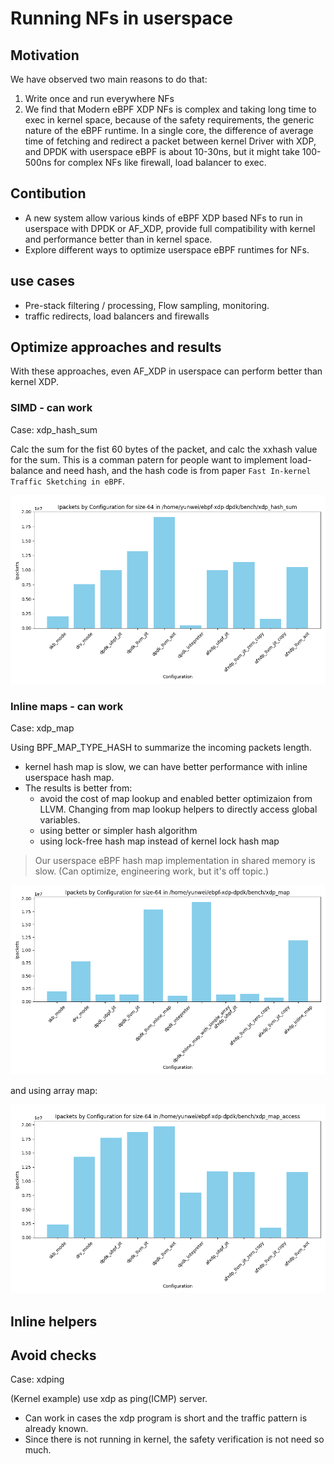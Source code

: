 # Running NFs in userspace

## Motivation

We have observed two main reasons to do that:

1. Write once and run everywhere NFs
2. We find that Modern eBPF XDP NFs is complex and taking long time to exec in kernel space, because of the safety requirements, the generic nature of the eBPF runtime. In a single core, the difference of average time of fetching and redirect a packet between kernel Driver with XDP, and DPDK with userspace eBPF is about 10-30ns, but it might take 100-500ns for complex NFs like firewall, load balancer to exec.
   
## Contibution

- A new system allow various kinds of eBPF XDP based NFs to run in userspace with DPDK or AF_XDP, provide full compatibility with kernel and performance better than in kernel space.
- Explore different ways to optimize userspace eBPF runtimes for NFs.

## use cases

- Pre-stack filtering / processing, Flow sampling, monitoring. 
- traffic redirects, load balancers and firewalls

## Optimize approaches and results

With these approaches, even AF_XDP in userspace can perform better than kernel XDP.

### SIMD - can work

Case: xdp_hash_sum

Calc the sum for the fist 60 bytes of the packet, and calc the xxhash value for the sum. This is a comman patern for people want to implement load-balance and need hash, and the hash code is from paper `Fast In-kernel Traffic Sketching in eBPF`.

![xdp_hash_sum](xdp_hash_sum/ipackets.png)

### Inline maps - can work

Case: xdp_map

Using BPF_MAP_TYPE_HASH to summarize the incoming packets length.

- kernel hash map is slow, we can have better performance with inline userspace hash map.
- The results is better from:
  - avoid the cost of map lookup and enabled better optimizaion from LLVM. Changing from map lookup helpers to directly access global variables.
  - using better or simpler hash algorithm
  - using lock-free hash map instead of kernel lock hash map

> Our userspace eBPF hash map implementation in shared memory is slow. (Can optimize, engineering work, but it's off topic.)

![xdp_map](xdp_map/ipackets.png)

and using array map:

![xdp_map_access](xdp_map_access/ipackets.png)

## Inline helpers



## Avoid checks

Case: xdping

(Kernel example) use xdp as ping(ICMP) server.

- Can work in cases the xdp program is short and the traffic pattern is already known.
- Since there is not running in kernel, the safety verification is not need so much.


